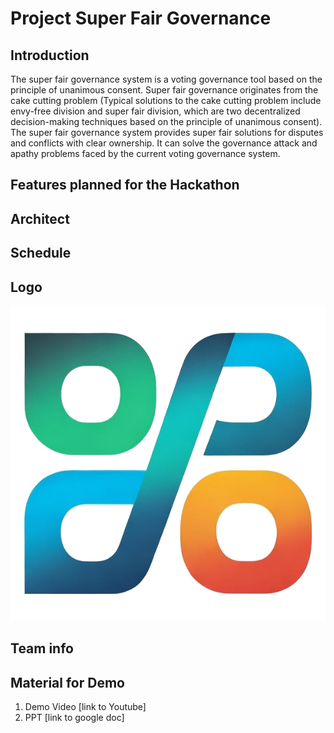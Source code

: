 # Project Super Fair Governance

## Introduction
The super fair governance system is a voting governance tool based on the principle of unanimous consent. Super fair governance originates from the cake cutting problem (Typical solutions to the cake cutting problem include envy-free division and super fair division, which are two decentralized decision-making techniques based on the principle of unanimous consent).
The super fair governance system provides super fair solutions for disputes and conflicts with clear ownership. It can solve the governance attack and apathy problems faced by the current voting governance system.

## Features planned for the Hackathon

## Architect

## Schedule

## Logo
![Architecture](./doc/logo.png)

## Team info

## Material for Demo
1. Demo Video [link to Youtube]
2. PPT [link to google doc]
